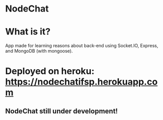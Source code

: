 # NodeChat

# What is it?
App made for learning reasons about back-end using Socket.IO, Express, and MongoDB (with mongoose).

# Deployed on heroku: https://nodechatifsp.herokuapp.com

## NodeChat still under development!

